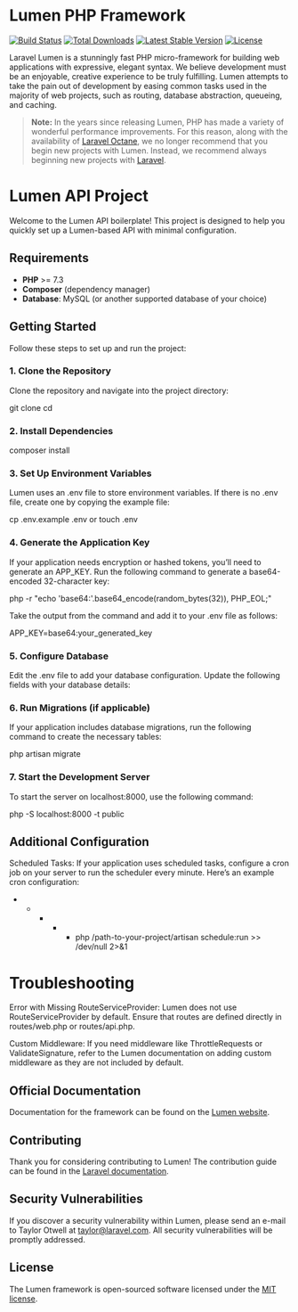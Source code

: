 # Lumen PHP Framework

[![Build Status](https://travis-ci.org/laravel/lumen-framework.svg)](https://travis-ci.org/laravel/lumen-framework)
[![Total Downloads](https://img.shields.io/packagist/dt/laravel/lumen-framework)](https://packagist.org/packages/laravel/lumen-framework)
[![Latest Stable Version](https://img.shields.io/packagist/v/laravel/lumen-framework)](https://packagist.org/packages/laravel/lumen-framework)
[![License](https://img.shields.io/packagist/l/laravel/lumen)](https://packagist.org/packages/laravel/lumen-framework)






Laravel Lumen is a stunningly fast PHP micro-framework for building web applications with expressive, elegant syntax. We believe development must be an enjoyable, creative experience to be truly fulfilling. Lumen attempts to take the pain out of development by easing common tasks used in the majority of web projects, such as routing, database abstraction, queueing, and caching.

> **Note:** In the years since releasing Lumen, PHP has made a variety of wonderful performance improvements. For this reason, along with the availability of [Laravel Octane](https://laravel.com/docs/octane), we no longer recommend that you begin new projects with Lumen. Instead, we recommend always beginning new projects with [Laravel](https://laravel.com).


# Lumen API Project

Welcome to the Lumen API boilerplate! This project is designed to help you quickly set up a Lumen-based API with minimal configuration.

## Requirements

- **PHP** >= 7.3
- **Composer** (dependency manager)
- **Database**: MySQL (or another supported database of your choice)

## Getting Started

Follow these steps to set up and run the project:

### 1. Clone the Repository

Clone the repository and navigate into the project directory:


git clone <repository-url>
cd <project-directory>

### 2. Install Dependencies

composer install

### 3. Set Up Environment Variables

Lumen uses an .env file to store environment variables. If there is no .env file, create one by copying the example file:

cp .env.example .env
or 
touch .env

### 4. Generate the Application Key
If your application needs encryption or hashed tokens, you’ll need to generate an APP_KEY. Run the following command to generate a base64-encoded 32-character key:

php -r "echo 'base64:'.base64_encode(random_bytes(32)), PHP_EOL;"

Take the output from the command and add it to your .env file as follows:


APP_KEY=base64:your_generated_key

### 5. Configure Database
   Edit the .env file to add your database configuration. Update the following fields with your database details:

### 6. Run Migrations (if applicable)
If your application includes database migrations, run the following command to create the necessary tables:

php artisan migrate

### 7. Start the Development Server
To start the server on localhost:8000, use the following command:

php -S localhost:8000 -t public

## Additional Configuration

Scheduled Tasks: If your application uses scheduled tasks, configure a cron job on your server to run the scheduler every minute. Here’s an example cron configuration:

* * * * * php /path-to-your-project/artisan schedule:run >> /dev/null 2>&1

# Troubleshooting
Error with Missing RouteServiceProvider: Lumen does not use RouteServiceProvider by default. Ensure that routes are defined directly in routes/web.php or routes/api.php.

Custom Middleware: If you need middleware like ThrottleRequests or ValidateSignature, refer to the Lumen documentation on adding custom middleware as they are not included by default.


## Official Documentation

Documentation for the framework can be found on the [Lumen website](https://lumen.laravel.com/docs).

## Contributing

Thank you for considering contributing to Lumen! The contribution guide can be found in the [Laravel documentation](https://laravel.com/docs/contributions).

## Security Vulnerabilities

If you discover a security vulnerability within Lumen, please send an e-mail to Taylor Otwell at taylor@laravel.com. All security vulnerabilities will be promptly addressed.

## License

The Lumen framework is open-sourced software licensed under the [MIT license](https://opensource.org/licenses/MIT).
